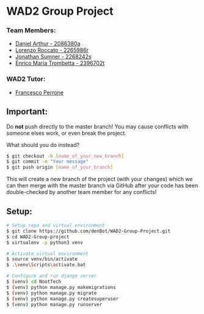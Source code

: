 # WAD2 Group Project

### Team Members:

- [Daniel Arthur - 2086380a](mailto:2086380a@student.gla.ac.uk)
- [Lorenzo Roccato - 2265986r](mailto:2265986r@student.gla.ac.uk)
- [Jonathan Sumner - 2268242s](mailto:2268242s@student.gla.ac.uk)
- [Enrico Maria Trombetta - 2396702t](mailto:2396702t@student.gla.ac.uk)

### WAD2 Tutor:

- [Francesco Perrone](http://mailto:f.perrone.1@research.gla.ac.uk)



## Important:

Do **not** push directly to the master branch! You may cause conflicts with someone elses work, or even break the project. 

What should you do instead?

```sh
$ git checkout -b [name_of_your_new_branch]
$ git commit -m "Your message"
$ git push origin [name_of_your_branch]
```

This will create a new branch of the project (with your changes) which we can then merge with the master branch via GitHub after your code has been double-checked by another team member for any conflicts!



## Setup:

```sh
# Setup repo and virtual environment
$ git clone https://github.com/denBot/WAD2-Group-Project.git
$ cd WAD2-Group-project
$ virtualenv -p python3 venv

# Activate virtual environment
$ source venv/bin/activate
$ .\venv\Scripts\activate.bat

# Configure and run django server
$ (venv) cd NootTech
$ (venv) python manage.py makemigrations 
$ (venv) python manage.py migrate
$ (venv) python manage.py createsuperuser
$ (venv) python manage.py runserver
```

